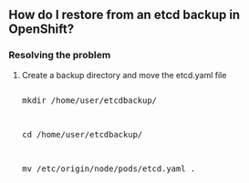 <h2>How do I restore from an etcd backup in OpenShift?</h2>

<h3>Resolving the problem</h3>
<ol>
  <li>Create a backup directory and move the etcd.yaml file</li>
  <pre><p>mkdir /home/user/etcdbackup/</p>
<p>cd /home/user/etcdbackup/</p>
<p>mv /etc/origin/node/pods/etcd.yaml . </p></pre>
</ol>
